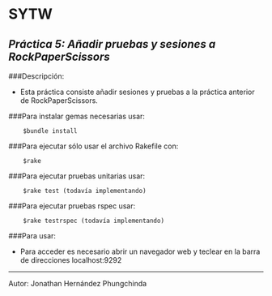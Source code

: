 **SYTW**
========
*Práctica 5: Añadir pruebas y sesiones a RockPaperScissors*
---------------------------------------------

###Descripción:

- Esta práctica consiste añadir sesiones y pruebas a la práctica anterior de RockPaperScissors.

###Para instalar gemas necesarias usar:
		
		$bundle install

###Para ejecutar sólo usar el archivo Rakefile con:
		
		$rake

###Para ejecutar pruebas unitarias usar:

		$rake test (todavía implementando)

###Para ejecutar pruebas rspec usar:

		$rake testrspec (todavía implementando)

###Para usar:

- Para acceder es necesario abrir un navegador web y teclear en la barra de direcciones localhost:9292

--------------------------------------------------

Autor: Jonathan Hernández Phungchinda
